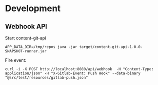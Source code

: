 # Development

## Webhook API

Start content-git-api

```shell
APP_DATA_DIR=/tmp/repos java -jar target/content-git-api-1.0.0-SNAPSHOT-runner.jar
```

Fire event:

```shell
curl -i -X POST http://localhost:8080/api/webhook  -H "Content-Type: application/json" -H "X-Gitlab-Event: Push Hook" --data-binary "@src/test/resources/gitlab-push.json" 
```
